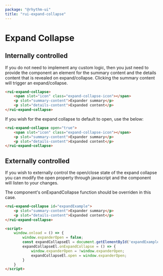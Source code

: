 ```yaml
---
package: "@rhythm-ui"
title: "rui-expand-collapse"
---
```


# Expand Collapse

## Internally controlled
If you do not need to implement any custom logic, then you just need to provide the component an element for the summary content and the details content that is revealed on expand/collapse. Clicking the summary content will trigger an expand/collapse.

```html preview
<rui-expand-collapse>
    <span slot="icon" class="expand-collapse-icon"></span>
    <p slot="summary-content">Expander summary</p>
    <p slot="details-content">Expanded content</p>
</rui-expand-collapse>
```

If you wish for the expand collapse to default to open, use the below:
```html preview
<rui-expand-collapse open="true">
    <span slot="icon" class="expand-collapse-icon"></span>
    <p slot="summary-content">Expander summary</p>
    <p slot="details-content">Expanded content</p>
</rui-expand-collapse>
```

## Externally controlled
If you wish to externally control the open/close state of the expand collapse
you can modify the open property through javascript and the component will listen to your changes. 

The component's onExpandCollapse function should be overriden in this case.

```html
<rui-expand-collapse id="expandExample">
    <p slot="summary-content">Expander summary</p>
    <p slot="details-content">Expanded content</p>
</rui-expand-collapse>

<script>
    window.onload = () => {
        window.expanderOpen = false;
        const expandCollapseEl = document.getElementById('expandExample');
        expandCollapseEl.onExpandCollapse = () => {
            window.expanderOpen = !window.expanderOpen;
            expandCollapseEl.open = window.expanderOpen;
        }
    }
</script>
```
